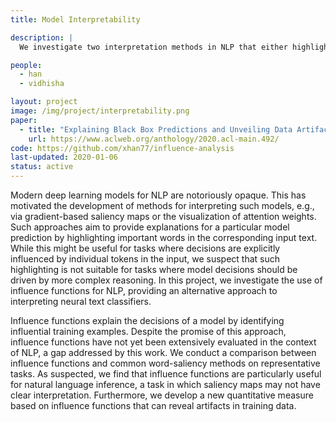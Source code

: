 ```yaml
---
title: Model Interpretability

description: |
  We investigate two interpretation methods in NLP that either highlight salient input words or identify influential training examples. We show when and how the latter one might provide more valuable insights.

people:
  - han
  - vidhisha

layout: project
image: /img/project/interpretability.png
paper:
  - title: "Explaining Black Box Predictions and Unveiling Data Artifacts through Influence Functions"
    url: https://www.aclweb.org/anthology/2020.acl-main.492/
code: https://github.com/xhan77/influence-analysis
last-updated: 2020-01-06
status: active
---
```

Modern deep learning models for NLP are notoriously opaque. This has motivated the development of methods for interpreting such models, e.g., via gradient-based saliency maps or the visualization of attention weights. Such approaches aim to provide explanations for a particular model prediction by highlighting important words in the corresponding input text. While this might be useful for tasks where decisions are explicitly influenced by individual tokens in the input, we suspect that such highlighting is not suitable for tasks where model decisions should be driven by more complex reasoning. In this project, we investigate the use of influence functions for NLP, providing an alternative approach to interpreting neural text classifiers.

Influence functions explain the decisions of a model by identifying influential training examples. Despite the promise of this approach, influence functions have not yet been extensively evaluated in the context of NLP, a gap addressed by this work. We conduct a comparison between influence functions and common word-saliency methods on representative tasks. As suspected, we find that influence functions are particularly useful for natural language inference, a task in which saliency maps may not have clear interpretation. Furthermore, we develop a new quantitative measure based on influence functions that can reveal artifacts in training data.
